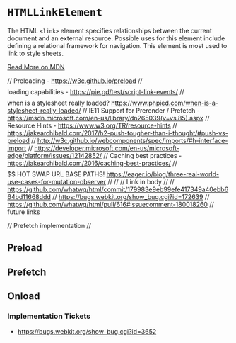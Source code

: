 # `HTMLLinkElement`

The HTML `<link>` element specifies relationships between the current document and an external resource. Possible uses for this element include defining a relational framework for navigation. This element is most used to link to style sheets.

[Read More on MDN](https://developer.mozilla.org/en-US/docs/Web/API/HTMLLinkElement)

// Preloading - https://w3c.github.io/preload
// $$$$ loading capabilities - https://pie.gd/test/script-link-events/
// $$$$ when is a stylesheet really loaded? https://www.phpied.com/when-is-a-stylesheet-really-loaded/
// IE11 Support for Prerender / Prefetch - https://msdn.microsoft.com/en-us/library/dn265039(v=vs.85).aspx
// Resource Hints - https://www.w3.org/TR/resource-hints
// https://jakearchibald.com/2017/h2-push-tougher-than-i-thought/#push-vs-preload
// http://w3c.github.io/webcomponents/spec/imports/#h-interface-import
// https://developer.microsoft.com/en-us/microsoft-edge/platform/issues/12142852/
// Caching best practices - https://jakearchibald.com/2016/caching-best-practices/
// $$$$$$ HOT SWAP URL BASE PATHS! https://eager.io/blog/three-real-world-use-cases-for-mutation-observer
//
//
// Link in body
//
// https://github.com/whatwg/html/commit/179983e9eb99efe417349a40ebb664bd11668ddd
// https://bugs.webkit.org/show_bug.cgi?id=172639
// https://github.com/whatwg/html/pull/616#issuecomment-180018260
// future links

// Prefetch implementation
//
## Preload


## Prefetch


## Onload


### Implementation Tickets

  - https://bugs.webkit.org/show_bug.cgi?id=3652
